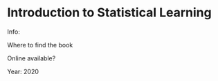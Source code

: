 # Introduction to Statistical Learning

Info:

Where to find the book

Online available?

Year: 2020